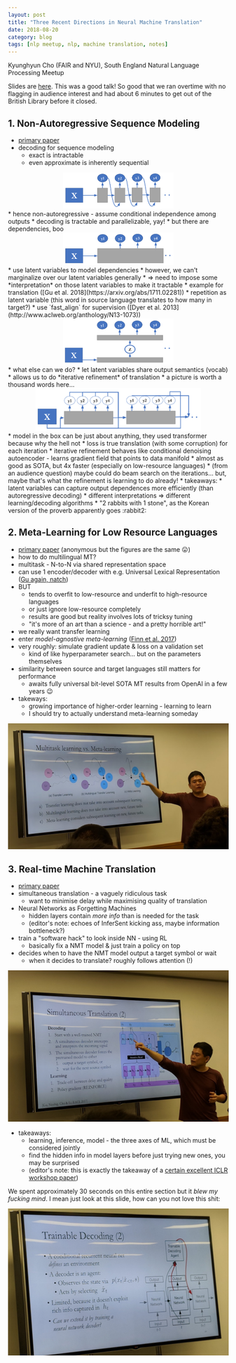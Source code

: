 ```yaml
---
layout: post
title: "Three Recent Directions in Neural Machine Translation"
date: 2018-08-20
category: blog
tags: [nlp meetup, nlp, machine translation, notes]
---
```


Kyunghyun Cho (FAIR and NYU), South England Natural Language Processing Meetup

Slides are [here](https://drive.google.com/file/d/1VovaSKNrryVefFpFDaJ9JBInM2TO_DiM/view).  This was a good talk!  So good that we ran overtime with no flagging in audience interest and had about 6 minutes to get out of the British Library before it closed.

## 1. Non-Autoregressive Sequence Modeling
* [primary paper](https://arxiv.org/pdf/1802.06901.pdf)
* decoding for sequence modeling
    * exact is intractable
    * even approximate is inherently sequential
<center>
<img src="/assets/images/2018-08-20/1-autoreg.png" title="autoregressive" width="50%">
</center>
* hence non-autoregressive - assume conditional independence among outputs
    * decoding is tractable and parallelizable, yay!
    * but there are dependencies, boo
<center>
<img src="/assets/images/2018-08-20/2-nonauto.png" title="naive non-autoregressive" width="50%">
</center>
* use latent variables to model dependencies
* however, we can't marginalize over our latent variables generally
    * => need to impose some *interpretation* on those latent variables to make it tractable
* example for translation ([Gu et al. 2018](https://arxiv.org/abs/1711.02281))
    * repetition as latent variable (this word in source language translates to how many in target?)
    * use `fast_align` for supervision ([Dyer et al. 2013](http://www.aclweb.org/anthology/N13-1073))
<center>
<img src="/assets/images/2018-08-20/3-latent.png" title="non-autoregressive with latent variables" width="50%">
</center>
* what else can we do?
* let latent variables share output semantics (vocab)
    * allows us to do *iterative refinement* of translation
    * a picture is worth a thousand words here...
<center>
<img src="/assets/images/2018-08-20/4-iterative.png" title="iterative refinement" width="75%">
</center>
* model in the box can be just about anything, they used transformer because why the hell not
* loss is true translation (with some corruption) for each iteration
* iterative refinement behaves like conditional denoising autoencoder - learns gradient field that points to data manifold
* almost as good as SOTA, but 4x faster (especially on low-resource languages)
* (from an audience question) maybe could do beam search on the iterations... but, maybe that's what the refinement is learning to do already!
* takeaways:
    * latent variables can capture output dependences more efficiently (than autoregressive decoding)
    * different interpretations => different learning/decoding algorithms
        * "2 rabbits with 1 stone", as the Korean version of the proverb apparently goes :rabbit2:


## 2. Meta-Learning for Low Resource Languages
* [primary paper](https://openreview.net/pdf?id=S1g5ylbm1Q) (anonymous but the figures are the same :stuck_out_tongue:)
* how to do multilingual MT?
* multitask - N-to-N via shared representation space
* can use 1 encoder/decoder with e.g. Universal Lexical Representation ([Gu again, natch](https://arxiv.org/abs/1802.05368))
* BUT
    * tends to overfit to low-resource and underfit to high-resource languages
    * or just ignore low-resource completely
    * results are good but reality involves lots of tricksy tuning
    * "it's more of an art than a science - and a pretty horrible art!"
* we really want transfer learning
* enter *model-agnostive meta-learning* ([Finn et al. 2017](https://arxiv.org/abs/1703.03400))
* very roughly: simulate gradient update & loss on a validation set
    * kind of like hyperparameter search... but on the parameters themselves
* similarity between source and target languages still matters for performance
    * awaits fully universal bit-level SOTA MT results from OpenAI in a few years :wink:
* takeways:
    * growing importance of higher-order learning - learning to learn
    * I should try to actually understand meta-learning someday

![meta-learning](/assets/images/2018-08-20/meta.jpg "meta-learning")

## 3. Real-time Machine Translation
* [primary paper](https://arxiv.org/pdf/1610.00388.pdf)
* simultaneous translation - a vaguely ridiculous task
    * want to minimise delay while maximising quality of translation
* Neural Networks as Forgetting Machines
    * hidden layers contain *more info* than is needed for the task
    * (editor's note: echoes of InferSent kicking ass, maybe information bottleneck?)
* train a "software hack" to look inside NN - using RL
    * basically fix a NMT model & just train a policy on top
* decides when to have the NMT model output a target symbol or wait
    * when it decides to translate?  roughly follows attention (!)

![simultaneous](/assets/images/2018-08-20/simultaneous.jpg "simultaneous")

* takeaways:
    * learning, inference, model - the three axes of ML, which must be considered jointly
    * find the hidden info in model layers before just trying new ones, you may be surprised
    * (editor's note: this is exactly the takeaway of a [certain excellent ICLR workshop paper](https://arxiv.org/abs/1805.03435))

We spent approximately 30 seconds on this entire section but it *blew my fucking mind*.  I mean just look at this slide, how can you not love this shit:

![trainable](/assets/images/2018-08-20/trainable.jpg "trainable")

